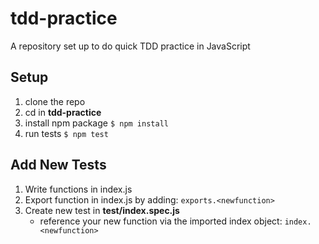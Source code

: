 # tdd-practice
A repository set up to do quick TDD practice in JavaScript

## Setup
1. clone the repo
2. cd in **tdd-practice**
3. install npm package
	```$ npm install```
4. run tests
	```$ npm test```

## Add New Tests
1. Write functions in index.js
2. Export function in index.js by adding:
	```exports.<newfunction>```
3. Create new test in **test/index.spec.js**
	- reference your new function via the imported index object:
	```index.<newfunction>```
